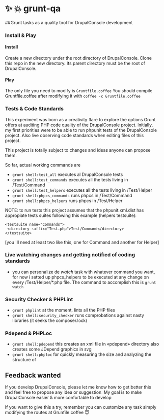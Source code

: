 # :sparkles: :collision: grunt-qa
##Grunt tasks as a quality tool for DrupalConsole development

### Install & Play
#### Install
Create a new directory under the root directory of DrupalConsole. Clone this repo in the new directory. Its parent directory must be the root of DrupalConsole.
#### Play
The only file you need to modify is `Gruntfile.coffee`
You should compile Gruntfile.coffee after modifying it with `coffee -c Gruntfile.coffee`

### Tests & Code Standards
This experiment was born as a creativity flare to explore the options Grunt offers at auditing PHP code quality of the DrupalConsole project.
Initially, my first priorities were to be able to run phpunit tests of the DrupalConsole project. Also live observing code standards when editing files of this project.

This project is totally subject to changes and ideas anyone can propose them.

So far, actual working commands are
 -  `grunt shell:test_all` executes al DrupalConsole tests
 -  `grunt shell:test_commands`  executes all the tests living in /Test/Command
 -  `grunt shell:test_helpers`   executes all the tests living in /Test/Helper
 -  `grunt shell:phpcs_commands` runs phpcs in /Test/Command
 -  `grunt shell:phpcs_helpers`  runs phpcs in /Test/Helper
 
NOTE: to run tests this project assumes that the phpunit.xml.dist has appropiate tests suites following this example (helpers testsuite):
```
<testsuite name="Commands">
 <directory suffix="Test.php">Test/Command</directory>
</testsuite>
```
[you 'll need at least two like this, one for Command and another for Helper]


### Live watching changes and getting notified of coding standards
- you can personalize de *watch* task with whatever command you want, for now i setted up phpcs_helpers to be executed at any change on every /Test/Helper/*.php file. The command to accomplish this is `grunt watch`

### Security Checker & PHPLint
- `grunt phplint` at the moment, lints all the PHP files
- `grunt shell:security_checker` runs comprobations against nasty libraries (it seeks the composer.lock)

### Pdepend & PHPLoc
- `grunt shell:pdepend` this creates an xml file in «pdepend» directory also creates some JDepend graphics in svg
- `grunt shell:phploc` for quickly measuring the size and analyzing the structure of
 
## Feedback wanted
If you develop DrupalConsole, please let me know how to get better this and feel free to propose any idea or suggestion.
My goal is to make DrupalConsole easier & more confortable to develop

If you want to give this a try, remember you can customize any task simply modifying the routes at Grunfile.coffee :innocent:

